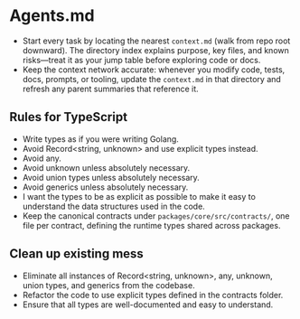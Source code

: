 # Agents.md

- Start every task by locating the nearest `context.md` (walk from repo root downward). The directory index explains purpose, key files, and known risks—treat it as your jump table before exploring code or docs.
- Keep the context network accurate: whenever you modify code, tests, docs, prompts, or tooling, update the `context.md` in that directory and refresh any parent summaries that reference it.

## Rules for TypeScript

- Write types as if you were writing Golang.
- Avoid Record<string, unknown> and use explicit types instead.
- Avoid any.
- Avoid unknown unless absolutely necessary.
- Avoid union types unless absolutely necessary.
- Avoid generics unless absolutely necessary.
- I want the types to be as explicit as possible to make it easy to understand the data structures used in the code.
- Keep the canonical contracts under `packages/core/src/contracts/`, one file per contract, defining the runtime types shared across packages.

## Clean up existing mess

- Eliminate all instances of Record<string, unknown>, any, unknown, union types, and generics from the codebase.
- Refactor the code to use explicit types defined in the contracts folder.
- Ensure that all types are well-documented and easy to understand.
  
